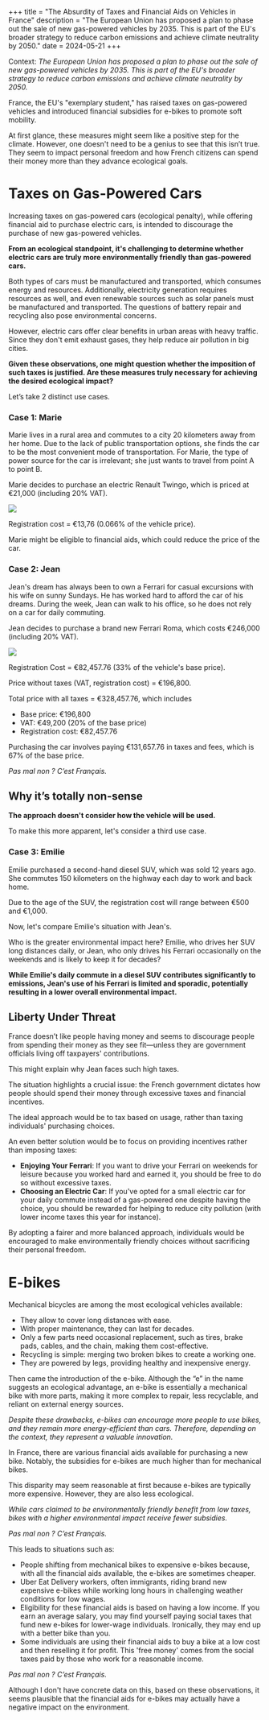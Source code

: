 +++
title = "The Absurdity of Taxes and Financial Aids on Vehicles in France"
description = "The European Union has proposed a plan to phase out the sale of new gas-powered vehicles by 2035. This is part of the EU's broader strategy to reduce carbon emissions and achieve climate neutrality by 2050."
date = 2024-05-21
+++

Context: _The European Union has proposed a plan to phase out the sale of new gas-powered vehicles by 2035. This is part of the EU's broader strategy to reduce carbon emissions and achieve climate neutrality by 2050._

France, the EU's "exemplary student," has raised taxes on gas-powered vehicles and introduced financial subsidies for e-bikes to promote soft mobility.

At first glance, these measures might seem like a positive step for the climate. However, one doesn't need to be a genius to see that this isn’t true. They seem to impact personal freedom and how French citizens can spend their money more than they advance ecological goals.

# Taxes on Gas-Powered Cars

Increasing taxes on gas-powered cars (ecological penalty), while offering financial aid to purchase electric cars, is intended to discourage the purchase of new gas-powered vehicles.

**From an ecological standpoint, it's challenging to determine whether electric cars are truly more environmentally friendly than gas-powered cars.**

Both types of cars must be manufactured and transported, which consumes energy and resources. Additionally, electricity generation requires resources as well, and even renewable sources such as solar panels must be manufactured and transported. The questions of battery repair and recycling also pose environmental concerns.

However, electric cars offer clear benefits in urban areas with heavy traffic. Since they don't emit exhaust gases, they help reduce air pollution in big cities.

**Given these observations, one might question whether the imposition of such taxes is justified. Are these measures truly necessary for achieving the desired ecological impact?**

Let’s take 2 distinct use cases.

### Case 1: Marie

Marie lives in a rural area and commutes to a city 20 kilometers away from her home. Due to the lack of public transportation options, she finds the car to be the most convenient mode of transportation. For Marie, the type of power source for the car is irrelevant; she just wants to travel from point A to point B.

Marie decides to purchase an electric Renault Twingo, which is priced at €21,000 (including 20% VAT).

![](/taxes-financial-aids-vehicles-france/1.png)

Registration cost = €13,76 (0.066% of the vehicle price).

Marie might be eligible to financial aids, which could reduce the price of the car.

### Case 2: Jean

Jean's dream has always been to own a Ferrari for casual excursions with his wife on sunny Sundays. He has worked hard to afford the car of his dreams. During the week, Jean can walk to his office, so he does not rely on a car for daily commuting.

Jean decides to purchase a brand new Ferrari Roma, which costs €246,000 (including 20% VAT).

![](/taxes-financial-aids-vehicles-france/2.png)

Registration Cost = €82,457.76 (33% of the vehicle's base price).

Price without taxes (VAT, registration cost) = €196,800.

Total price with all taxes = €328,457.76, which includes

- Base price: €196,800
- VAT: €49,200 (20% of the base price)
- Registration cost: €82,457.76

Purchasing the car involves paying €131,657.76 in taxes and fees, which is 67% of the base price.

_Pas mal non ? C’est Français._

## Why it’s totally non-sense

**The approach doesn't consider how the vehicle will be used.**

To make this more apparent, let's consider a third use case.

### **Case 3: Emilie**

Emilie purchased a second-hand diesel SUV, which was sold 12 years ago. She commutes 150 kilometers on the highway each day to work and back home.

Due to the age of the SUV, the registration cost will range between €500 and €1,000.

Now, let's compare Emilie's situation with Jean's.

Who is the greater environmental impact here? Emilie, who drives her SUV long distances daily, or Jean, who only drives his Ferrari occasionally on the weekends and is likely to keep it for decades?

**While Emilie's daily commute in a diesel SUV contributes significantly to emissions, Jean's use of his Ferrari is limited and sporadic, potentially resulting in a lower overall environmental impact.**

## Liberty Under Threat

France doesn’t like people having money and seems to discourage people from spending their money as they see fit—unless they are government officials living off taxpayers' contributions.

This might explain why Jean faces such high taxes.

The situation highlights a crucial issue: the French government dictates how people should spend their money through excessive taxes and financial incentives.

The ideal approach would be to tax based on usage, rather than taxing individuals' purchasing choices.

An even better solution would be to focus on providing incentives rather than imposing taxes:

- **Enjoying Your Ferrari**: If you want to drive your Ferrari on weekends for leisure because you worked hard and earned it, you should be free to do so without excessive taxes.
- **Choosing an Electric Car**: If you've opted for a small electric car for your daily commute instead of a gas-powered one despite having the choice, you should be rewarded for helping to reduce city pollution (with lower income taxes this year for instance).

By adopting a fairer and more balanced approach, individuals would be encouraged to make environmentally friendly choices without sacrificing their personal freedom.

# E-bikes

Mechanical bicycles are among the most ecological vehicles available:

- They allow to cover long distances with ease.
- With proper maintenance, they can last for decades.
- Only a few parts need occasional replacement, such as tires, brake pads, cables, and the chain, making them cost-effective.
- Recycling is simple: merging two broken bikes to create a working one.
- They are powered by legs, providing healthy and inexpensive energy.

Then came the introduction of the e-bike. Although the “e” in the name suggests an ecological advantage, an e-bike is essentially a mechanical bike with more parts, making it more complex to repair, less recyclable, and reliant on external energy sources.

_Despite these drawbacks, e-bikes can encourage more people to use bikes, and they remain more energy-efficient than cars. Therefore, depending on the context, they represent a valuable innovation._

In France, there are various financial aids available for purchasing a new bike. Notably, the subsidies for e-bikes are much higher than for mechanical bikes.

This disparity may seem reasonable at first because e-bikes are typically more expensive. However, they are also less ecological.

_While cars claimed to be environmentally friendly benefit from low taxes, bikes with a higher environmental impact receive fewer subsidies._

_Pas mal non ? C’est Français._

This leads to situations such as:

- People shifting from mechanical bikes to expensive e-bikes because, with all the financial aids available, the e-bikes are sometimes cheaper.
- Uber Eat Delivery workers, often immigrants, riding brand new expensive e-bikes while working long hours in challenging weather conditions for low wages.
- Eligibility for these financial aids is based on having a low income. If you earn an average salary, you may find yourself paying social taxes that fund new e-bikes for lower-wage individuals. Ironically, they may end up with a better bike than you.
- Some individuals are using their financial aids to buy a bike at a low cost and then reselling it for profit. This 'free money' comes from the social taxes paid by those who work for a reasonable income.

_Pas mal non ? C’est Français._

Although I don't have concrete data on this, based on these observations, it seems plausible that the financial aids for e-bikes may actually have a negative impact on the environment.
